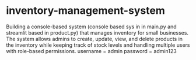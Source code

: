 # inventory-management-system
Building a console-based system (console based sys in in main.py and streamlit based in product.py) that manages inventory for small businesses. The system allows admins to create, update, view, and delete products in the inventory while keeping track of stock levels and handling multiple users with role-based permissions.
username = admin
password = admin123

